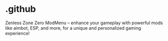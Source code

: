 # .github
Zenless Zone Zero ModMenu – enhance your gameplay with powerful mods like aimbot, ESP, and more, for a unique and personalized gaming experience!
